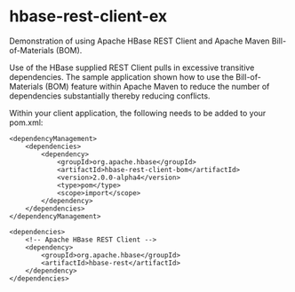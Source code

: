 # hbase-rest-client-ex
Demonstration of using Apache HBase REST Client and Apache Maven Bill-of-Materials (BOM).

Use of the HBase supplied REST Client pulls in excessive transitive dependencies.  The sample 
application shown how to use the Bill-of-Materials (BOM) feature within Apache Maven to 
reduce the number of dependencies substantially thereby reducing conflicts.

Within your client application, the following needs to be added to your pom.xml:

```
<dependencyManagement>
	<dependencies>
		<dependency>
			<groupId>org.apache.hbase</groupId>
			<artifactId>hbase-rest-client-bom</artifactId>
			<version>2.0.0-alpha4</version>
			<type>pom</type>
			<scope>import</scope>
		</dependency>
	</dependencies>
</dependencyManagement>

<dependencies>
	<!-- Apache HBase REST Client -->
	<dependency>
		<groupId>org.apache.hbase</groupId>
		<artifactId>hbase-rest</artifactId>
	</dependency>
</dependencies>
```


